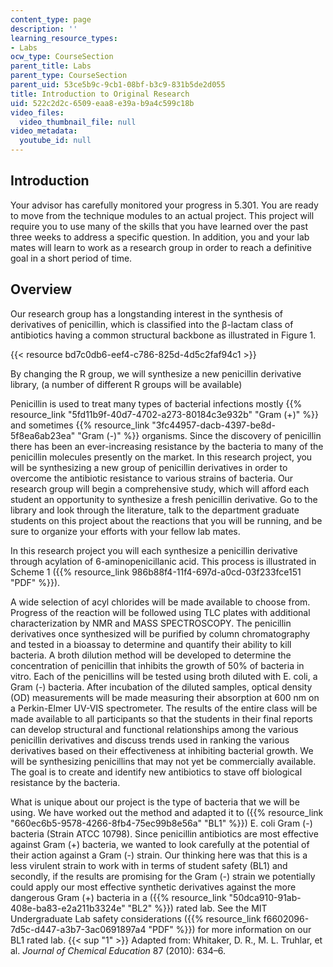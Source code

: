 ```yaml
---
content_type: page
description: ''
learning_resource_types:
- Labs
ocw_type: CourseSection
parent_title: Labs
parent_type: CourseSection
parent_uid: 53ce5b9c-9cb1-08bf-b3c9-831b5de2d055
title: Introduction to Original Research
uid: 522c2d2c-6509-eaa8-e39a-b9a4c599c18b
video_files:
  video_thumbnail_file: null
video_metadata:
  youtube_id: null
---
```


Introduction
------------

Your advisor has carefully monitored your progress in 5.301. You are ready to move from the technique modules to an actual project. This project will require you to use many of the skills that you have learned over the past three weeks to address a specific question. In addition, you and your lab mates will learn to work as a research group in order to reach a definitive goal in a short period of time.

Overview
--------

Our research group has a longstanding interest in the synthesis of derivatives of penicillin, which is classified into the β-lactam class of antibiotics having a common structural backbone as illustrated in Figure 1.

{{< resource bd7c0db6-eef4-c786-825d-4d5c2faf94c1 >}}

By changing the R group, we will synthesize a new penicillin derivative library, (a number of different R groups will be available)

Penicillin is used to treat many types of bacterial infections mostly {{% resource_link "5fd11b9f-40d7-4702-a273-80184c3e932b" "Gram (+)" %}} and sometimes {{% resource_link "3fc44957-dacb-4397-be8d-5f8ea6ab23ea" "Gram (-)" %}} organisms. Since the discovery of penicillin there has been an ever-increasing resistance by the bacteria to many of the penicillin molecules presently on the market. In this research project, you will be synthesizing a new group of penicillin derivatives in order to overcome the antibiotic resistance to various strains of bacteria. Our research group will begin a comprehensive study, which will afford each student an opportunity to synthesize a fresh penicillin derivative. Go to the library and look through the literature, talk to the department graduate students on this project about the reactions that you will be running, and be sure to organize your efforts with your fellow lab mates.

In this research project you will each synthesize a penicillin derivative through acylation of 6-aminopenicillanic acid. This process is illustrated in Scheme 1 ({{% resource_link 986b88f4-11f4-697d-a0cd-03f233fce151 "PDF" %}}).

A wide selection of acyl chlorides will be made available to choose from. Progress of the reaction will be followed using TLC plates with additional characterization by NMR and MASS SPECTROSCOPY. The penicillin derivatives once synthesized will be purified by column chromatography and tested in a bioassay to determine and quantify their ability to kill bacteria. A broth dilution method will be developed to determine the concentration of penicillin that inhibits the growth of 50% of bacteria in vitro. Each of the penicillins will be tested using broth diluted with E. coli, a Gram (-) bacteria. After incubation of the diluted samples, optical density (OD) measurements will be made measuring their absorption at 600 nm on a Perkin-Elmer UV-VIS spectrometer. The results of the entire class will be made available to all participants so that the students in their final reports can develop structural and functional relationships among the various penicillin derivatives and discuss trends used in ranking the various derivatives based on their effectiveness at inhibiting bacterial growth. We will be synthesizing penicillins that may not yet be commercially available. The goal is to create and identify new antibiotics to stave off biological resistance by the bacteria.

What is unique about our project is the type of bacteria that we will be using. We have worked out the method and adapted it to ({{% resource_link "660ec6b5-9578-4266-8fb4-75ec99b8e56a" "BL1" %}}) E. coli Gram (-) bacteria (Strain ATCC 10798). Since penicillin antibiotics are most effective against Gram (+) bacteria, we wanted to look carefully at the potential of their action against a Gram (-) strain. Our thinking here was that this is a less virulent strain to work with in terms of student safety (BL1) and secondly, if the results are promising for the Gram (-) strain we potentially could apply our most effective synthetic derivatives against the more dangerous Gram (+) bacteria in a ({{% resource_link "50dca910-91ab-408e-ba83-e2a211b3324e" "BL2" %}}) rated lab. See the MIT Undergraduate Lab safety considerations ({{% resource_link f6602096-7d5c-d447-a3b7-3ac0691897a4 "PDF" %}}) for more information on our BL1 rated lab.
{{< sup "1" >}} Adapted from: Whitaker, D. R., M. L. Truhlar, et al. _Journal of Chemical Education_ 87 (2010): 634–6.